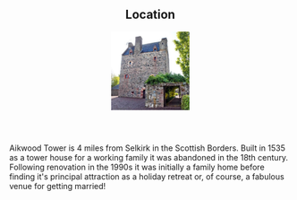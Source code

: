<section id="location">
  <header>
    <h2 class="section-title">Location</h2>
    <figure class="avatar">
      <img src="images/content-aikwood-tower.jpg" width="140" height="140" alt=""/>
    </figure>
  </header>

  <div class="section-content">
    <p>Aikwood Tower is 4 miles from Selkirk in the Scottish Borders. Built in 1535 as a tower house for a working family it was abandoned in the 18th century. Following renovation in the 1990s it was initially a family home before finding it's principal attraction as a holiday retreat or, of course, a fabulous venue for getting married!</p>
  </div>
</section>